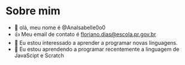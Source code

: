 # Sobre mim
-  👋 olá, meu nome é @AnaIsabelle0o0
- 👍 Meu email de contato é floriano.dias@escola.pr.gov.br
- 👀 Eu estou interessado a aprender a programar novas linguagens.
- 🌱 Eu estou aprendendo a programar recentemente a linguagem de JavaScipt e Scratch
